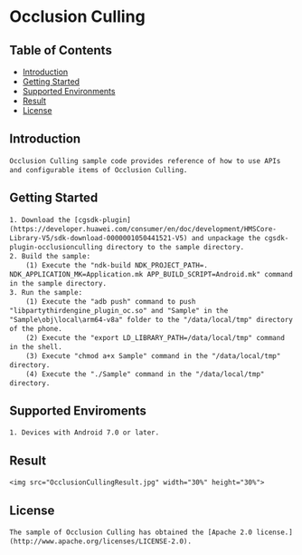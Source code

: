 # Occlusion Culling

## Table of Contents
 * [Introduction](#introduction)
 * [Getting Started](#getting-started)
 * [Supported Environments](#supported-environments)
 * [Result](#result)
 * [License](#license)
## Introduction
    Occlusion Culling sample code provides reference of how to use APIs and configurable items of Occlusion Culling.
## Getting Started
    1. Download the [cgsdk-plugin](https://developer.huawei.com/consumer/en/doc/development/HMSCore-Library-V5/sdk-download-0000001050441521-V5) and unpackage the cgsdk-plugin-occlusionculling directory to the sample directory.
    2. Build the sample:
        (1) Execute the "ndk-build NDK_PROJECT_PATH=. NDK_APPLICATION_MK=Application.mk APP_BUILD_SCRIPT=Android.mk" command in the sample directory.
    3. Run the sample:
        (1) Execute the "adb push" command to push "libpartythirdengine_plugin_oc.so" and "Sample" in the "Sample\obj\local\arm64-v8a" folder to the "/data/local/tmp" directory of the phone.
        (2) Execute the "export LD_LIBRARY_PATH=/data/local/tmp" command in the shell.
        (3) Execute "chmod a+x Sample" command in the "/data/local/tmp" directory.
        (4) Execute the "./Sample" command in the "/data/local/tmp" directory.
## Supported Enviroments
    1. Devices with Android 7.0 or later.
## Result
    <img src="OcclusionCullingResult.jpg" width="30%" height="30%">
## License
    The sample of Occlusion Culling has obtained the [Apache 2.0 license.](http://www.apache.org/licenses/LICENSE-2.0).